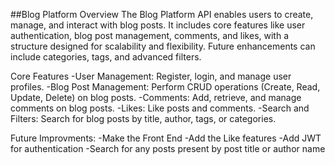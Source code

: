 ##Blog Platform
Overview
The Blog Platform API enables users to create, manage, and interact with blog posts. It includes core features like user authentication, blog post management, comments, and likes, with a structure designed for scalability and flexibility. Future enhancements can include categories, tags, and advanced filters.

Core Features
-User Management:
  Register, login, and manage user profiles.
-Blog Post Management:
  Perform CRUD operations (Create, Read, Update, Delete) on blog posts.
-Comments:
  Add, retrieve, and manage comments on blog posts.
-Likes:
  Like posts and comments.
-Search and Filters:
  Search for blog posts by title, author, tags, or categories.

Future Improvments:
-Make the Front End
-Add the Like features
-Add JWT for authentication
-Search for any posts present by post title or author name

